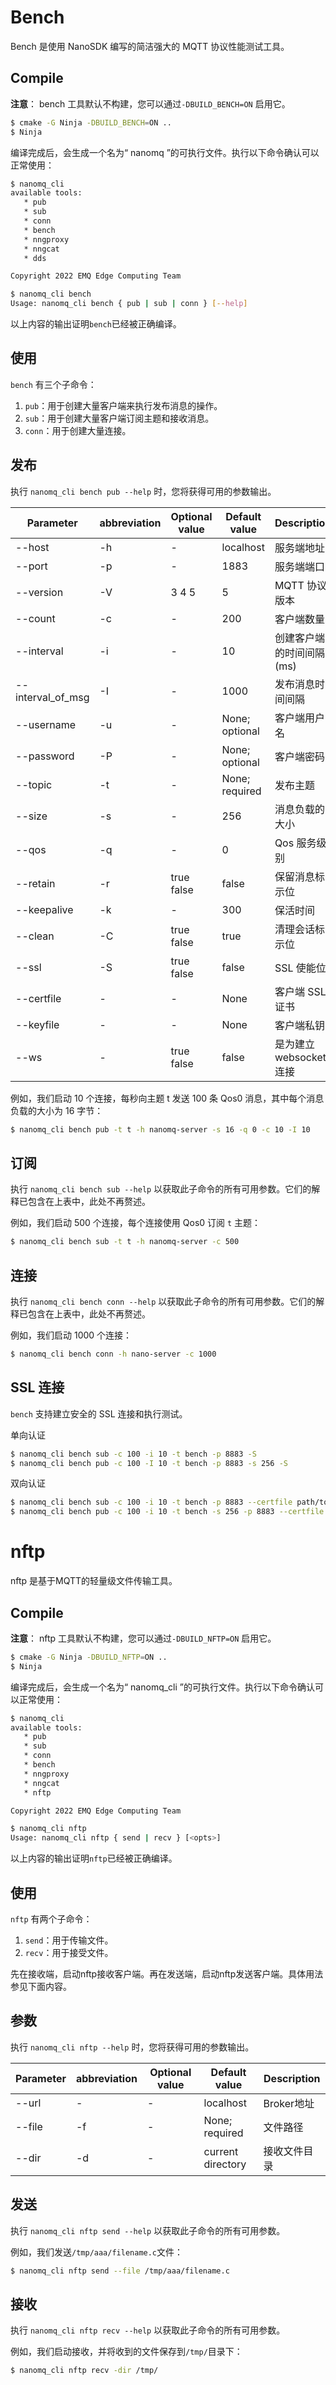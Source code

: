 # Bench

Bench 是使用 NanoSDK 编写的简洁强大的 MQTT 协议性能测试工具。

## Compile 

**注意**： bench 工具默认不构建，您可以通过`-DBUILD_BENCH=ON` 启用它。

```bash
$ cmake -G Ninja -DBUILD_BENCH=ON ..
$ Ninja
```

编译完成后，会生成一个名为“ nanomq ”的可执行文件。执行以下命令确认可以正常使用：

```bash
$ nanomq_cli 
available tools:
   * pub
   * sub
   * conn
   * bench
   * nngproxy
   * nngcat
   * dds

Copyright 2022 EMQ Edge Computing Team
```

```bash
$ nanomq_cli bench
Usage: nanomq_cli bench { pub | sub | conn } [--help]
```

以上内容的输出证明`bench`已经被正确编译。

## 使用

`bench` 有三个子命令：

1. `pub`：用于创建大量客户端来执行发布消息的操作。
2. `sub`：用于创建大量客户端订阅主题和接收消息。
3. `conn`：用于创建大量连接。

## 发布

执行 `nanomq_cli bench pub --help` 时，您将获得可用的参数输出。

| Parameter         | abbreviation | Optional value | Default value  | Description               |
| ----------------- | ------------ | -------------- | -------------- | ------------------------- |
| --host            | -h           | -              | localhost      | 服务端地址                |
| --port            | -p           | -              | 1883           | 服务端端口                |
| --version         | -V           | 3 4 5          | 5              | MQTT 协议版本             |
| --count           | -c           | -              | 200            | 客户端数量                |
| --interval        | -i           | -              | 10             | 创建客户端的时间间隔 (ms) |
| --interval_of_msg | -I           | -              | 1000           | 发布消息时间间隔          |
| --username        | -u           | -              | None; optional | 客户端用户名              |
| --password        | -P           | -              | None; optional | 客户端密码                |
| --topic           | -t           | -              | None; required | 发布主题                  |
| --size            | -s           | -              | 256            | 消息负载的大小            |
| --qos             | -q           | -              | 0              | Qos 服务级别              |
| --retain          | -r           | true false     | false          | 保留消息标示位            |
| --keepalive       | -k           | -              | 300            | 保活时间                  |
| --clean           | -C           | true false     | true           | 清理会话标示位            |
| --ssl             | -S           | true false     | false          | SSL 使能位                |
| --certfile        | -            | -              | None           | 客户端 SSL 证书           |
| --keyfile         | -            | -              | None           | 客户端私钥                |
| --ws              | -            | true false     | false          | 是为建立 websocket 连接   |

例如，我们启动 10 个连接，每秒向主题 t 发送 100 条 Qos0 消息，其中每个消息负载的大小为 16 字节：

```bash
$ nanomq_cli bench pub -t t -h nanomq-server -s 16 -q 0 -c 10 -I 10
```

## 订阅

执行 `nanomq_cli bench sub --help` 以获取此子命令的所有可用参数。它们的解释已包含在上表中，此处不再赘述。

例如，我们启动 500 个连接，每个连接使用 Qos0 订阅 `t` 主题：

```bash
$ nanomq_cli bench sub -t t -h nanomq-server -c 500
```

## 连接

执行 `nanomq_cli bench conn --help` 以获取此子命令的所有可用参数。它们的解释已包含在上表中，此处不再赘述。

例如，我们启动 1000 个连接：

```bash
$ nanomq_cli bench conn -h nano-server -c 1000
```

## SSL 连接

`bench` 支持建立安全的 SSL 连接和执行测试。

单向认证

```bash
$ nanomq_cli bench sub -c 100 -i 10 -t bench -p 8883 -S
$ nanomq_cli bench pub -c 100 -I 10 -t bench -p 8883 -s 256 -S
```

双向认证

```bash
$ nanomq_cli bench sub -c 100 -i 10 -t bench -p 8883 --certfile path/to/client-cert.pem --keyfile path/to/client-key.pem
$ nanomq_cli bench pub -c 100 -i 10 -t bench -s 256 -p 8883 --certfile path/to/client-cert.pem --keyfile path/to/client-key.pem
```

# nftp

nftp 是基于MQTT的轻量级文件传输工具。

## Compile 

**注意**： nftp 工具默认不构建，您可以通过`-DBUILD_NFTP=ON` 启用它。

```bash
$ cmake -G Ninja -DBUILD_NFTP=ON ..
$ Ninja
```

编译完成后，会生成一个名为“ nanomq_cli ”的可执行文件。执行以下命令确认可以正常使用：

```bash
$ nanomq_cli 
available tools:
   * pub
   * sub
   * conn
   * bench
   * nngproxy
   * nngcat
   * nftp

Copyright 2022 EMQ Edge Computing Team
```

```bash
$ nanomq_cli nftp
Usage: nanomq_cli nftp { send | recv } [<opts>]
```

以上内容的输出证明`nftp`已经被正确编译。

## 使用

`nftp` 有两个子命令：

1. `send`：用于传输文件。
2. `recv`：用于接受文件。

先在接收端，启动nftp接收客户端。再在发送端，启动nftp发送客户端。具体用法参见下面内容。

## 参数

执行 `nanomq_cli nftp --help` 时，您将获得可用的参数输出。

| Parameter         | abbreviation | Optional value | Default value     | Description               |
| ----------------- | ------------ | -------------- | ----------------- | ------------------------- |
| --url             | -            | -              | localhost         | Broker地址                |
| --file            | -f           | -              | None; required    | 文件路径                  |
| --dir             | -d           | -              | current directory | 接收文件目录               |

## 发送

执行 `nanomq_cli nftp send --help` 以获取此子命令的所有可用参数。

例如，我们发送`/tmp/aaa/filename.c`文件：

```bash
$ nanomq_cli nftp send --file /tmp/aaa/filename.c
```

## 接收

执行 `nanomq_cli nftp recv --help` 以获取此子命令的所有可用参数。

例如，我们启动接收，并将收到的文件保存到`/tmp/`目录下：

```bash
$ nanomq_cli nftp recv -dir /tmp/
```

